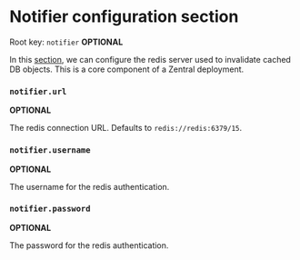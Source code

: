 # Notifier configuration section

Root key: `notifier` **OPTIONAL**

In this [section](../#sections), we can configure the redis server used to invalidate cached DB objects. This is a core component of a Zentral deployment.

### `notifier.url`

**OPTIONAL**

The redis connection URL. Defaults to `redis://redis:6379/15`.

### `notifier.username`

**OPTIONAL**

The username for the redis authentication.

### `notifier.password`

**OPTIONAL**

The password for the redis authentication.
